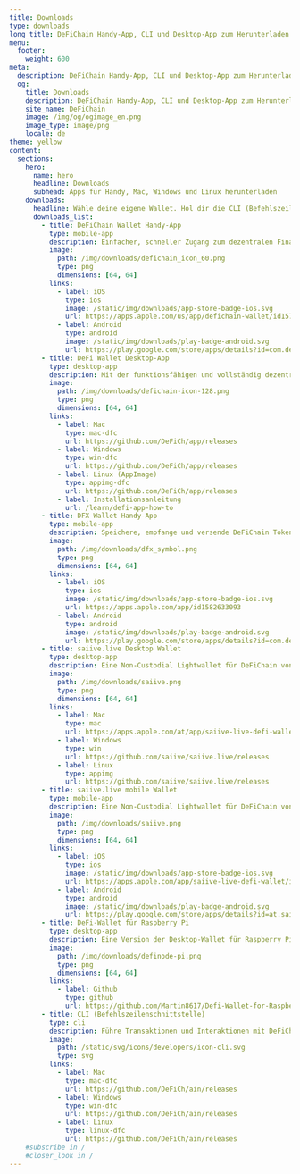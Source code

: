 ```yaml
---
title: Downloads
type: downloads
long_title: DeFiChain Handy-App, CLI und Desktop-App zum Herunterladen für Mac, Windows und Linux
menu:
  footer:
    weight: 600
meta:
  description: DeFiChain Handy-App, CLI und Desktop-App zum Herunterladen für Mac, Windows und Linux
  og:
    title: Downloads
    description: DeFiChain Handy-App, CLI und Desktop-App zum Herunterladen für Mac, Windows und Linux
    site_name: DeFiChain
    image: /img/og/ogimage_en.png
    image_type: image/png
    locale: de
theme: yellow
content:
  sections:
    hero:
      name: hero
      headline: Downloads
      subhead: Apps für Handy, Mac, Windows und Linux herunterladen
    downloads:
      headline: Wähle deine eigene Wallet. Hol dir die CLI (Befehlszeilenschnittstelle)
      downloads_list:
        - title: DeFiChain Wallet Handy-App
          type: mobile-app
          description: Einfacher, schneller Zugang zum dezentralen Finanzsystem für Bitcoin, per Fingertipp
          image:
            path: /img/downloads/defichain_icon_60.png
            type: png
            dimensions: [64, 64]
          links:
            - label: iOS
              type: ios
              image: /static/img/downloads/app-store-badge-ios.svg
              url: https://apps.apple.com/us/app/defichain-wallet/id1572472820
            - label: Android
              type: android
              image: /static/img/downloads/play-badge-android.svg
              url: https://play.google.com/store/apps/details?id=com.defichain.app
        - title: DeFi Wallet Desktop-App
          type: desktop-app
          description: Mit der funktionsfähigen und vollständig dezentralen Wallet-App kannst du Transaktionen durchführen, Liquiditäts-Mining betreiben, tauschen und vieles mehr. Vollständiger Node enthalten
          image:
            path: /img/downloads/defichain-icon-128.png
            type: png
            dimensions: [64, 64]
          links:
            - label: Mac
              type: mac-dfc
              url: https://github.com/DeFiCh/app/releases
            - label: Windows
              type: win-dfc
              url: https://github.com/DeFiCh/app/releases
            - label: Linux (AppImage)
              type: appimg-dfc
              url: https://github.com/DeFiCh/app/releases
            - label: Installationsanleitung
              url: /learn/defi-app-how-to
        - title: DFX Wallet Handy-App
          type: mobile-app
          description: Speichere, empfange und versende DeFiChain Token mit größter Einfachheit und Sicherheit ganz unkompliziert per Handy
          image:
            path: /img/downloads/dfx_symbol.png
            type: png
            dimensions: [64, 64]
          links:
            - label: iOS
              type: ios
              image: /static/img/downloads/app-store-badge-ios.svg
              url: https://apps.apple.com/app/id1582633093
            - label: Android
              type: android
              image: /static/img/downloads/play-badge-android.svg
              url: https://play.google.com/store/apps/details?id=com.defichain.app.dfx
        - title: saiive.live Desktop Wallet
          type: desktop-app
          description: Eine Non-Custodial Lightwallet für DeFiChain von und für die Community
          image:
            path: /img/downloads/saiive.png
            type: png
            dimensions: [64, 64]
          links:
            - label: Mac
              type: mac
              url: https://apps.apple.com/at/app/saiive-live-defi-wallet/id1588945201?l=en
            - label: Windows
              type: win
              url: https://github.com/saiive/saiive.live/releases
            - label: Linux
              type: appimg
              url: https://github.com/saiive/saiive.live/releases
        - title: saiive.live mobile Wallet
          type: mobile-app
          description: Eine Non-Custodial Lightwallet für DeFiChain von und für die Community
          image:
            path: /img/downloads/saiive.png
            type: png
            dimensions: [64, 64]
          links:
            - label: iOS
              type: ios
              image: /static/img/downloads/app-store-badge-ios.svg
              url: https://apps.apple.com/app/saiive-live-defi-wallet/id1588945201
            - label: Android
              type: android
              image: /static/img/downloads/play-badge-android.svg
              url: https://play.google.com/store/apps/details?id=at.saiive.live
        - title: DeFi-Wallet für Raspberry Pi
          type: desktop-app
          description: Eine Version der Desktop-Wallet für Raspberry Pi 4B 4GB mit offiziellem Raspberry Pi OS (32-Bit)
          image:
            path: /img/downloads/definode-pi.png
            type: png
            dimensions: [64, 64]
          links:
            - label: Github
              type: github
              url: https://github.com/Martin8617/Defi-Wallet-for-Raspberry-Pi
        - title: CLI (Befehlszeilenschnittstelle)
          type: cli
          description: Führe Transaktionen und Interaktionen mit DeFiChain über eine Befehlszeilenschnittstelle durch. Vollständiger Node enthalten
          image:
            path: /static/svg/icons/developers/icon-cli.svg
            type: svg
          links:
            - label: Mac
              type: mac-dfc
              url: https://github.com/DeFiCh/ain/releases
            - label: Windows
              type: win-dfc
              url: https://github.com/DeFiCh/ain/releases
            - label: Linux
              type: linux-dfc
              url: https://github.com/DeFiCh/ain/releases
    #subscribe in /
    #closer_look in /
---
```

